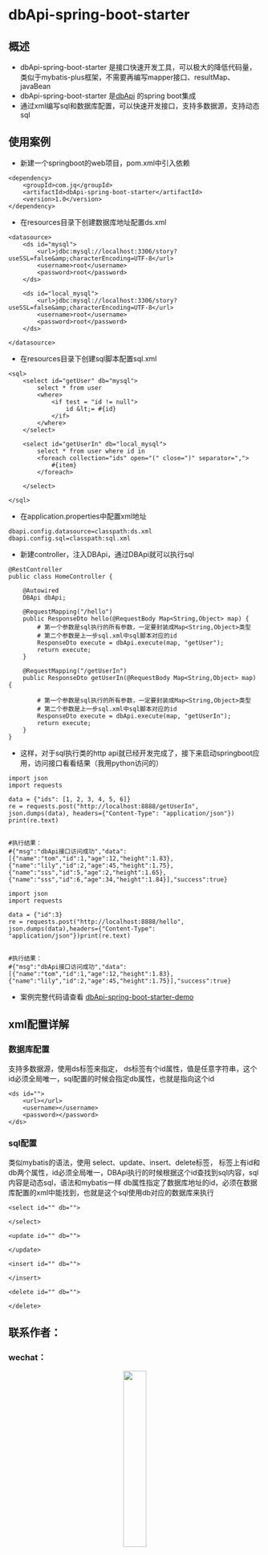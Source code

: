 # dbApi-spring-boot-starter

## 概述
- dbApi-spring-boot-starter 是接口快速开发工具，可以极大的降低代码量，类似于mybatis-plus框架，不需要再编写mapper接口、resultMap、javaBean
- dbApi-spring-boot-starter 是[dbApi](https://gitee.com/freakchicken/db-api) 的spring boot集成
- 通过xml编写sql和数据库配置，可以快速开发接口，支持多数据源，支持动态sql

## 使用案例
- 新建一个springboot的web项目，pom.xml中引入依赖
```
<dependency>
    <groupId>com.jq</groupId>
    <artifactId>dbApi-spring-boot-starter</artifactId>
    <version>1.0</version>
</dependency>
```

- 在resources目录下创建数据库地址配置ds.xml
```
<datasource>
    <ds id="mysql">
        <url>jdbc:mysql://localhost:3306/story?useSSL=false&amp;characterEncoding=UTF-8</url>
        <username>root</username>
        <password>root</password>
    </ds>

    <ds id="local_mysql">
        <url>jdbc:mysql://localhost:3306/story?useSSL=false&amp;characterEncoding=UTF-8</url>
        <username>root</username>
        <password>root</password>
    </ds>

</datasource>
```

- 在resources目录下创建sql脚本配置sql.xml
```
<sql>
    <select id="getUser" db="mysql">
        select * from user
        <where>
            <if test = "id != null">
                id &lt;= #{id}
            </if>
        </where>
    </select>

    <select id="getUserIn" db="local_mysql">
        select * from user where id in
        <foreach collection="ids" open="(" close=")" separator=",">
            #{item}
        </foreach>

    </select>

</sql>
```

- 在application.properties中配置xml地址
```
dbapi.config.datasource=classpath:ds.xml
dbapi.config.sql=classpath:sql.xml
```

- 新建controller，注入DBApi，通过DBApi就可以执行sql
```
@RestController
public class HomeController {

    @Autowired
    DBApi dbApi;

    @RequestMapping("/hello")
    public ResponseDto hello(@RequestBody Map<String,Object> map) {
        # 第一个参数是sql执行的所有参数，一定要封装成Map<String,Object>类型
        # 第二个参数是上一步sql.xml中sql脚本对应的id
        ResponseDto execute = dbApi.execute(map, "getUser");
        return execute;
    }

    @RequestMapping("/getUserIn")
    public ResponseDto getUserIn(@RequestBody Map<String,Object> map) {

        # 第一个参数是sql执行的所有参数，一定要封装成Map<String,Object>类型
        # 第二个参数是上一步sql.xml中sql脚本对应的id
        ResponseDto execute = dbApi.execute(map, "getUserIn");
        return execute;
    }
}
```

- 这样，对于sql执行类的http api就已经开发完成了，接下来启动springboot应用，访问接口看看结果（我用python访问的）

```
import json
import requests

data = {"ids": [1, 2, 3, 4, 5, 6]}
re = requests.post("http://localhost:8888/getUserIn", json.dumps(data), headers={"Content-Type": "application/json"})
print(re.text)


#执行结果：
#{"msg":"dbApi接口访问成功","data":[{"name":"tom","id":1,"age":12,"height":1.83},{"name":"lily","id":2,"age":45,"height":1.75},{"name":"sss","id":5,"age":2,"height":1.65},{"name":"sss","id":6,"age":34,"height":1.84}],"success":true}
```


```
import json
import requests

data = {"id":3}
re = requests.post("http://localhost:8888/hello", json.dumps(data),headers={"Content-Type": "application/json"})print(re.text)


#执行结果：
#{"msg":"dbApi接口访问成功","data":[{"name":"tom","id":1,"age":12,"height":1.83},{"name":"lily","id":2,"age":45,"height":1.75}],"success":true}

```

- 案例完整代码请查看 [dbApi-spring-boot-starter-demo](https://gitee.com/freakchicken/dbApi-spring-boot-starter-demo.git)

## xml配置详解
### 数据库配置
支持多数据源，使用ds标签来指定，
ds标签有个id属性，值是任意字符串，这个id必须全局唯一，sql配置的时候会指定db属性，也就是指向这个id
```
<ds id="">
    <url></url>
    <username></username>
    <password></password>
</ds>
```

### sql配置
类似mybatis的语法，使用 select、update、insert、delete标签，
标签上有id和db两个属性，id必须全局唯一，DBApi执行的时候根据这个id查找到sql内容，sql内容是动态sql，语法和mybatis一样
db属性指定了数据库地址的id，必须在数据库配置的xml中能找到，也就是这个sql使用db对应的数据库来执行
```
<select id="" db="">

</select>

<update id="" db="">

</update>

<insert id="" db="">

</insert>

<delete id="" db="">

</delete>
```

## 联系作者：
### wechat：
<div style="text-align: center"> 
<img src="https://freakchicken.gitee.io/images/kafkaui/wechat.jpg" width = "30%" />
</div>


### 捐赠：
如果您喜欢此项目，请给捐助作者一杯咖啡
<div style="text-align: center"> 
<img src="https://freakchicken.gitee.io/images/kafkaui/wechatpay.jpg" width = "30%" />
<img src="https://freakchicken.gitee.io/images/kafkaui/alipay.jpg" width = "33%" />
</div>